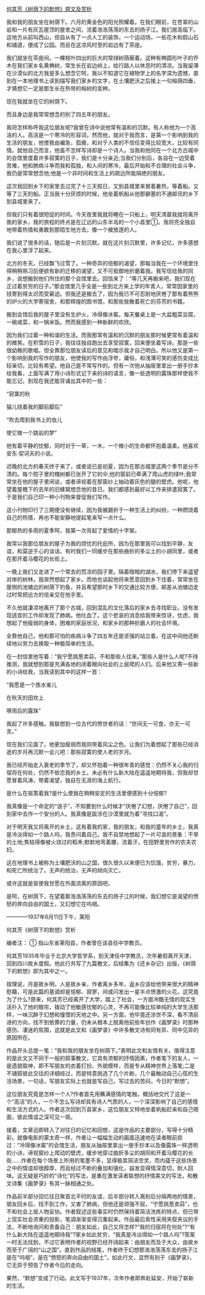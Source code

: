 [何其芳《树荫下的默想》原文及赏析](https://www.vrrw.net/wx/8795.html)

我和我的朋友坐在树荫下。六月的黄金色的阳光照耀着。在我们眼前，在苍翠的山岩和一片有灰瓦屋顶的屋舍之间，流着浩浩荡荡的东去的扬子江。我们居高临下。这地方从前叫西山，但自从有了一点人工的装饰，一个运动场，一些花木和假山石和铺道，便成了公园。而且在这凉风时至的岩边有了茶座。

我们就坐在茶座间。一棵枝叶四出的巨大的常绿树荫蔽着。这种有椭圆形叶子的乔木在我们家乡名黄桷树，常生长在岩边岭上，给行路人以休息时的清凉。当我留滞在沙漠似的北方我是多么想念它呵，我以不知道它在植物学上的名字深为遗憾，直到在一本地理书上读到描写我们家乡的文字，在土壤肥沃之后接上一句榕荫四垂，才猜想它一定是那生长在热带的榕树的变种。

现在我就坐在它的树荫下。

而且身边是我常常想念的别了四五年的朋友。



我将怎样称呼我这位朋友呢?我曾在诗中说他常有温和的沉默。有人称他为一个高洁的人。高洁是一个寒冷的形容词，然而他，就对于我而言，是第一个影响到我的生活的朋友，他使我由褊急，孤傲，和对于人类的不信任变得比较宽大，比较有同情。就他自己而言，他虽不怎样写诗却是一个诗人。当我和他同在一个北方古城中的会馆里度着许多寂寞的日子，我们是十分亲近;当我们分别后，各自在一边受着苦难，他和肺病斗争而我和孤独，和人间的寒冷，最后开始和不合理的社会斗争，我仍是常常想念他;他是一个非时间和生活上的疏远所能隔绝的朋友。

这次我回到乡下的家里去过完了十三天假日，又到县城里来冒着暑热，等着船。又等了三天的船。正当我十分厌烦的时候，他坐着帆船从他那僻塞的不通邮讯的乡下到县城里来了。

但我们只有着很短促的时间。今天夜里我就将睡在一只船上，明天清晨我就将离开我的家乡。我的旅程的终点是在辽远的山东半岛的一个小县里①。我将完全独自地带着热情和勇敢到那陌生地方去，像一个被放逐的人。

我们说了很多的话，随后是一片刻沉默。就在这片刻沉默里，许多记忆，许多感想在我心里浮了起来。

北方的冬天。已经飘飞过雪了。一种奇异的悒郁的渴望，那每当我在一个环境里住得稍稍熟习后便欲有新的迁移的渴望，又不可抵御地折磨着我。我写信给我的同乡，说想搬到他们所住的那个会馆里去。回信来了：“等几天再搬来吧，我们现在正过着贫穷的日子。”那会馆里几乎全是一些到北方来上学的年青人，常常因家里的钱寄到得太迟而受窘迫。但我还是搬去了，因为我已不可忍耐地厌倦了那有着熊熊的炉火的大学寄宿舍，和那辉煌的图书馆，和那些放散着死亡的芬芳的书籍。

搬到会馆后我的屋子里没有生炉火，冷得像冰窖。每天餐桌上是一大盆粗菜豆腐，一碗咸菜，和一锅米饭。然而我感到一种新鲜的欢欣。

因为我们过着一种和谐的生活。而我那常有温和的沉默的朋友那时候更常有着温和的微笑。在积雪的日子，我往往独自跑出去享受寂寞，回来便坐着写诗。那是一些很幼稚的歌唱，但全靠那位朋友读后的意见和暗示我才自己明白。所以他又是第一个影响到我的写作的朋友，他使我的写作由浮夸，庸俗，和浅薄可笑的感伤变成比较亲切，比较有希望。他自己是不常写作的。但有一次他从抽屉里拿出一册手抄本给我看，上面写满了用小诗形式记下来的诗的语言，像一些透明的露珠那样使我不能忘记。到现在我还能背诵出其中的一些：

“寂寞的秋

猫儿绕着我的脚前脚后”

“吹去爬到我书上的虫儿

使它做一个跳岩的梦”

他有着平静的忧郁，同时对于一草，一木，一个微小的生命都怀抱着温柔。他喜欢安东·契诃夫的小说。

迟晚的北方的春天终于来了，或者说已是初夏，因为在那古城里这两个季节是分不清的。每个院子里的槐树都已张开了它的伞;他的窗前已牵满了爬山虎的绿叶;我常常坐在他的屋子里闲谈，或者谛视着在那窗纱上抽动着灰色的腿的壁虎。他呢，他望着屋檐下的去年的旧蜂窝想念他的昔日。我们都感到最好以工作来排遣寂寞了。于是我们自己印一种小刊物来督促我们写作。

这小刊物印行了三期便没有继续，因为我被磨折于一种生活上的纠纷，一种燃烧着自己的热情，再也不能安静地提起笔来写一点什么。

那郁热的多雨的夏季呵，我第一次背起了爱情的十字架。

我常以我那位朋友的屋子为我的烦忧的托庇所，因为在那里我可以找到平静，友谊，和莫逆于心的谈话。有时我们一同缓步在那些曲折的多尘土的小胡同里，或者在那开着马樱花的长街上。

一晚上我们又走进了一个常去的荒凉的园子里。隔着暗暗的湖水，我们停下来遥望对岸的树林。我突然想起了家乡。而他也谈起他将来愿意回到乡下住着，常常坐在屋侧的池塘边的树荫下钓鱼，并且希望那时乡下的交通比较方便，邮差从池塘边走过时常把远方的信亲交在他手里。

不久他就凄凉地离开了那个古城，回到混乱的文化落后的家乡去寻找职业。没有发现适宜的工作却发现了肺病。他吐血了。这个悲哀的消息给我带来惊讶，忧虑，我想起了他瘦弱的身体，困难的家庭状况，和家乡的那种折磨人的社会环境。

全靠他自己，他和那可怕的疾病斗争了四五年还是坚强的站立着。在这中间他还断续地以劳力去换取一种极简单的生活。

在一封信里他写着：“我宁愿挑葱卖蒜，不和那些人往来。”那些人是什么人呢?不待推测，我就想到那是充满各地的闭着眼向社会的上层爬的人们。后来他又寄一些新的小诗给我，当我读到其中的这样一首：

“我愿是一个拣水雀儿

在秋天的田坎上

啄雨后的露珠”

我起了许多感触。我联想到一位古代的愤世者的话：“世间无一可食，亦无一可言。”

现在我们见面了。他更加瘦弱而我则带着风尘之色。让我们为着想起了那些已经消逝的岁月再沉默一会儿吧：那些寂寞的使人老的岁月。

我已经开始走入衰老的季节了，却又怀抱着一种很年青的感觉：仍然不关心我的归宿将在何处，仍然不依恋我的乡土。未必有什么新大陆在遥遥地期待我，但我却甘愿冒着风涛，带着渴望，独自在无涯的海上航行。

是什么在驱策着我?是什么使我在稍稍安定的生活里便感到十分悒郁?

我真像是一个命定的“浪子”，不知要到什么时候才“厌倦了幻想，厌倦了自己”，回到家中去作一个安分的人。我真像是跋涉在沙漠里就为着“寻找口渴”。

对于明天我又将离开的乡土，这有着我的家，我的朋友，和我的童年的乡土，我真是冷淡得如一个路人吗，我责问着自己。我不自禁地想起了一片可哀的景象：干旱的土地;焦枯得像被火烧过的稻禾;默默地弯着腰，流着汗，在田野里劳作的农夫农妇。

这在地理书上被称为土壤肥沃的山之国，很久很久以来便已为饥饿，贫穷，暴力，和死亡所统治了。无声的统治，无声的倾向灭亡。

或许这就是驱使我甘愿在外面流离的原因吧。

是呵，在树荫下，在望着那浩浩荡荡的东去的扬子江的时候，我幻想它是渴望的愤怒的奔向自由的国土，又幻想它在呜咽。

————1937年6月11日下午，莱阳

何其芳《树荫下的默想》赏析

编者注： ① 指山东省莱阳县，作者曾在该县任中学教员。

何其芳1935年毕业于北京大学哲学系，到天津任中学教员，次年暑假离开天津，回到四川故乡度假。他此行共写了九篇散文，后结集为《还乡杂记》出版，《树荫下的默想》即为其中之一。

按理说，月是故乡明，人是故乡亲，作者离乡多年，返乡应该给他带来很大的精神慰藉，可是此篇的基调却是悒郁、寂寥，间或闪发出一星半点愤激的火花。这究竟为了什么?原来，何其芳已经离开了大学，踏上了社会，一方面冷酷无情的现实生活扑入了他的眼帘，拨动了他敏感忧郁的心灵，不再可能像比较单纯的大学生活那样，一味沉醉于幻想和憧憬的天地之中。另一方面，他毕竟还涉世不深，看不清前进的方向，找不到依靠的力量，仍未从根本上脱离他前些年创作《画梦录》时那种感伤、凄迷的氛围，这就是此文和《画梦录》中许多散文诗有同有异、同中见异的原因所在。

作品开头总提一笔：“我和我的朋友坐在树荫下。”表明此文和友情有关。值得注意的是此文又不同于一般的叙事散文，它具有浓郁的抒情因素，作者笔下的友人，一是遗貌取神，即不写朋友的衣着打扮、外貌模样，而是专从精神世界上落笔;二是不铺叙彼此交往的详细经过，而是特意挑选了几个片断，几个最触动自己心弦的生活场景，一句话，写朋友实际上也就是写自己，写过去的苦闷，今日的“默想”。

这位朋友究竟是怎样一个人?作者首先用蘸满感情的笔触，概括地交代了这是一个“高洁”的人，一个不怎么写诗却具有诗人气质的人，一个深深影响了自己的感情和生活方式的人。作者这次回到万县家乡，这位朋友又特地坐着帆船赶来和自己晤面，彼此情谊之深可见一斑。

接着，文章迅即转入了对往日的记忆和回想，这是作品的主要部分，写得十分精彩。就像电影的蒙太奇一样，作者让一幅幅生动的画面迅速地在读者眼前掠过：“冷得像冰窖”的会馆生活，朋友从抽屉里拿出一册手抄本以及像露珠一样透明的小诗，谛视窗纱上爬动的壁虎，缓步地穿过曲折多尘的胡同和开着马樱花的长街……作者在每个场景上所用的笔墨不多，显得极其简洁空灵，而内蕴于这些场景之中的情谊却很醇厚，而且经过不断的叠加和强化，益发显得情深意切，耐人回味。这无疑是巧妙的“诗化”的写法，是重在激发读者联想的抒情美文的写法，和散文诗集《画梦录》有其一脉相通之处。

作品前半部分回忆往日聚首北平时的友谊，后半部分转入离别后分隔两地的情景，朋友回乡后，找不到工作，又害了肺病，但他还是顽强不屈，“宁愿挑葱卖蒜”，也不和社会上层人物妥协。作者叙述这些事实时仍然保持着简洁洗练的特点，但已带上现实社会浓重的投影，笔调渐渐变得沉重起来。作品最后索性采用夹叙夹议的手法，不断地询问和责备自己：朋友如此，自己又将怎样?“我的归宿将在何处”?“有什么新大陆在遥遥地期待我”?家乡如此贫穷，“我真是冷淡得如一个路人吗”?答案一时无法找到，不过它表明作者的视野已经开阔起来：由朋友而及于大众，由故乡而至于广阔的“山之国”。直到作品的结尾，作者终于幻想那浩浩荡荡东去的扬子江是在“呜咽”，是在“愤怒的奔向自由的国土”。如此行文，显然有别于《画梦录》，它无异于预告了作者今后的走向。

果然，“默想”变成了行动。此文写于1937年，次年作者即奔赴延安，开始了崭新的生活。

